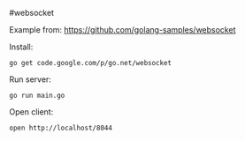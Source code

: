 #websocket

Example from: https://github.com/golang-samples/websocket

Install:

    go get code.google.com/p/go.net/websocket
	
Run server:

    go run main.go
  
Open client:

    open http://localhost/8044
